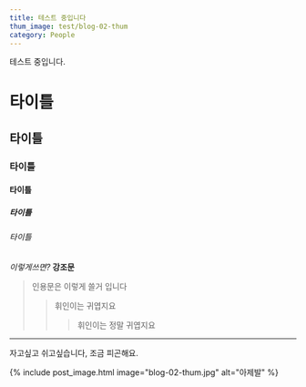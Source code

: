 ```yaml
---
title: 테스트 중입니다
thum_image: test/blog-02-thum
category: People
---
```


테스트 중입니다.

# 타이틀

## 타이틀

### 타이틀

#### 타이틀

##### 타이틀

###### 타이틀

_이렇게쓰면?_
**강조문**

> 인용문은 이렇게 쓸거 입니다
>
> > 휘인이는 귀엽지요
> >
> > > 휘인이는 정말 귀엽지요

---

자고싶고 쉬고싶습니다, 조금 피곤해요.

{% include post_image.html image="blog-02-thum.jpg"
alt="아제발" %}
